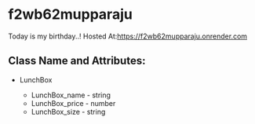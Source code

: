 # f2wb62mupparaju
Today is my birthday..!
Hosted At:https://f2wb62mupparaju.onrender.com
## Class Name and Attributes:
* LunchBox

    * LunchBox_name - string
    * LunchBox_price - number
    * LunchBox_size - string

